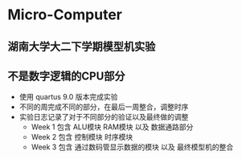 # Micro-Computer

## 湖南大学大二下学期模型机实验
## 不是数字逻辑的CPU部分
+ 使用 quartus 9.0 版本完成实验
+ 不同的周完成不同的部分，在最后一周整合，调整时序
+ 实验日志记录了对于不同部分的验证以及最终做的调整
    - Week 1 包含 ALU模块 RAM模块 以及 数据通路部分
    - Week 2 包含 控制模块 时序模块
    - Week 3 包含 通过数码管显示数据的模块 以及 最终模型机的整合
